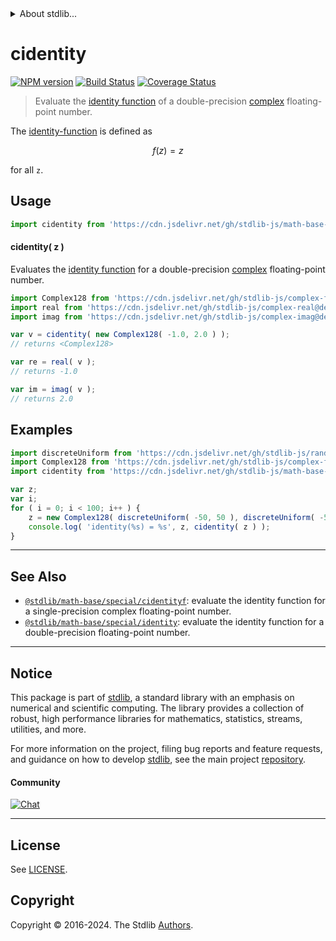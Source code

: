 <!--

@license Apache-2.0

Copyright (c) 2021 The Stdlib Authors.

Licensed under the Apache License, Version 2.0 (the "License");
you may not use this file except in compliance with the License.
You may obtain a copy of the License at

   http://www.apache.org/licenses/LICENSE-2.0

Unless required by applicable law or agreed to in writing, software
distributed under the License is distributed on an "AS IS" BASIS,
WITHOUT WARRANTIES OR CONDITIONS OF ANY KIND, either express or implied.
See the License for the specific language governing permissions and
limitations under the License.

-->


<details>
  <summary>
    About stdlib...
  </summary>
  <p>We believe in a future in which the web is a preferred environment for numerical computation. To help realize this future, we've built stdlib. stdlib is a standard library, with an emphasis on numerical and scientific computation, written in JavaScript (and C) for execution in browsers and in Node.js.</p>
  <p>The library is fully decomposable, being architected in such a way that you can swap out and mix and match APIs and functionality to cater to your exact preferences and use cases.</p>
  <p>When you use stdlib, you can be absolutely certain that you are using the most thorough, rigorous, well-written, studied, documented, tested, measured, and high-quality code out there.</p>
  <p>To join us in bringing numerical computing to the web, get started by checking us out on <a href="https://github.com/stdlib-js/stdlib">GitHub</a>, and please consider <a href="https://opencollective.com/stdlib">financially supporting stdlib</a>. We greatly appreciate your continued support!</p>
</details>

# cidentity

[![NPM version][npm-image]][npm-url] [![Build Status][test-image]][test-url] [![Coverage Status][coverage-image]][coverage-url] <!-- [![dependencies][dependencies-image]][dependencies-url] -->

> Evaluate the [identity function][identity-function] of a double-precision [complex][@stdlib/complex/float64] floating-point number.

<section class="intro">

The [identity-function][identity-function] is defined as

<!-- <equation class="equation" label="eq:identity_function" align="center" raw="f(z) = z" alt="Identity function"> -->

```math
f(z) = z
```

<!-- <div class="equation" align="center" data-raw-text="f(z) = z" data-equation="eq:identity_function">
    <img src="https://cdn.jsdelivr.net/gh/stdlib-js/stdlib@3ac3ef7b03afae265d5c85a664dc22e0a373c0c2/lib/node_modules/@stdlib/math/base/special/cidentity/docs/img/equation_identity_function.svg" alt="Identity function">
    <br>
</div> -->

<!-- </equation> -->

for all `z`.

</section>

<!-- /.intro -->



<section class="usage">

## Usage

```javascript
import cidentity from 'https://cdn.jsdelivr.net/gh/stdlib-js/math-base-special-cidentity@v0.2.1-deno/mod.js';
```

#### cidentity( z )

Evaluates the [identity function][identity-function] for a double-precision [complex][@stdlib/complex/float64] floating-point number.

```javascript
import Complex128 from 'https://cdn.jsdelivr.net/gh/stdlib-js/complex-float64@deno/mod.js';
import real from 'https://cdn.jsdelivr.net/gh/stdlib-js/complex-real@deno/mod.js';
import imag from 'https://cdn.jsdelivr.net/gh/stdlib-js/complex-imag@deno/mod.js';

var v = cidentity( new Complex128( -1.0, 2.0 ) );
// returns <Complex128>

var re = real( v );
// returns -1.0

var im = imag( v );
// returns 2.0
```

</section>

<!-- /.usage -->

<section class="examples">

## Examples

<!-- eslint-disable max-len -->

<!-- eslint no-undef: "error" -->

```javascript
import discreteUniform from 'https://cdn.jsdelivr.net/gh/stdlib-js/random-base-discrete-uniform@deno/mod.js';
import Complex128 from 'https://cdn.jsdelivr.net/gh/stdlib-js/complex-float64@deno/mod.js';
import cidentity from 'https://cdn.jsdelivr.net/gh/stdlib-js/math-base-special-cidentity@v0.2.1-deno/mod.js';

var z;
var i;
for ( i = 0; i < 100; i++ ) {
    z = new Complex128( discreteUniform( -50, 50 ), discreteUniform( -50, 50 ) );
    console.log( 'identity(%s) = %s', z, cidentity( z ) );
}
```

</section>

<!-- /.examples -->

<!-- C interface documentation. -->



<!-- Section for related `stdlib` packages. Do not manually edit this section, as it is automatically populated. -->

<section class="related">

* * *

## See Also

-   <span class="package-name">[`@stdlib/math-base/special/cidentityf`][@stdlib/math/base/special/cidentityf]</span><span class="delimiter">: </span><span class="description">evaluate the identity function for a single-precision complex floating-point number.</span>
-   <span class="package-name">[`@stdlib/math-base/special/identity`][@stdlib/math/base/special/identity]</span><span class="delimiter">: </span><span class="description">evaluate the identity function for a double-precision floating-point number.</span>

</section>

<!-- /.related -->

<!-- Section for all links. Make sure to keep an empty line after the `section` element and another before the `/section` close. -->


<section class="main-repo" >

* * *

## Notice

This package is part of [stdlib][stdlib], a standard library with an emphasis on numerical and scientific computing. The library provides a collection of robust, high performance libraries for mathematics, statistics, streams, utilities, and more.

For more information on the project, filing bug reports and feature requests, and guidance on how to develop [stdlib][stdlib], see the main project [repository][stdlib].

#### Community

[![Chat][chat-image]][chat-url]

---

## License

See [LICENSE][stdlib-license].


## Copyright

Copyright &copy; 2016-2024. The Stdlib [Authors][stdlib-authors].

</section>

<!-- /.stdlib -->

<!-- Section for all links. Make sure to keep an empty line after the `section` element and another before the `/section` close. -->

<section class="links">

[npm-image]: http://img.shields.io/npm/v/@stdlib/math-base-special-cidentity.svg
[npm-url]: https://npmjs.org/package/@stdlib/math-base-special-cidentity

[test-image]: https://github.com/stdlib-js/math-base-special-cidentity/actions/workflows/test.yml/badge.svg?branch=v0.2.1
[test-url]: https://github.com/stdlib-js/math-base-special-cidentity/actions/workflows/test.yml?query=branch:v0.2.1

[coverage-image]: https://img.shields.io/codecov/c/github/stdlib-js/math-base-special-cidentity/main.svg
[coverage-url]: https://codecov.io/github/stdlib-js/math-base-special-cidentity?branch=main

<!--

[dependencies-image]: https://img.shields.io/david/stdlib-js/math-base-special-cidentity.svg
[dependencies-url]: https://david-dm.org/stdlib-js/math-base-special-cidentity/main

-->

[chat-image]: https://img.shields.io/gitter/room/stdlib-js/stdlib.svg
[chat-url]: https://app.gitter.im/#/room/#stdlib-js_stdlib:gitter.im

[stdlib]: https://github.com/stdlib-js/stdlib

[stdlib-authors]: https://github.com/stdlib-js/stdlib/graphs/contributors

[umd]: https://github.com/umdjs/umd
[es-module]: https://developer.mozilla.org/en-US/docs/Web/JavaScript/Guide/Modules

[deno-url]: https://github.com/stdlib-js/math-base-special-cidentity/tree/deno
[deno-readme]: https://github.com/stdlib-js/math-base-special-cidentity/blob/deno/README.md
[umd-url]: https://github.com/stdlib-js/math-base-special-cidentity/tree/umd
[umd-readme]: https://github.com/stdlib-js/math-base-special-cidentity/blob/umd/README.md
[esm-url]: https://github.com/stdlib-js/math-base-special-cidentity/tree/esm
[esm-readme]: https://github.com/stdlib-js/math-base-special-cidentity/blob/esm/README.md
[branches-url]: https://github.com/stdlib-js/math-base-special-cidentity/blob/main/branches.md

[stdlib-license]: https://raw.githubusercontent.com/stdlib-js/math-base-special-cidentity/main/LICENSE

[identity-function]: https://en.wikipedia.org/wiki/Identity_function

[@stdlib/complex/float64]: https://github.com/stdlib-js/complex-float64/tree/deno

<!-- <related-links> -->

[@stdlib/math/base/special/cidentityf]: https://github.com/stdlib-js/math-base-special-cidentityf/tree/deno

[@stdlib/math/base/special/identity]: https://github.com/stdlib-js/math-base-special-identity/tree/deno

<!-- </related-links> -->

</section>

<!-- /.links -->

